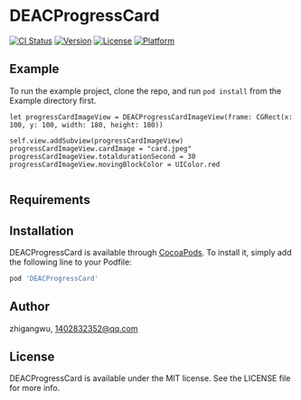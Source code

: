 # DEACProgressCard

[![CI Status](https://img.shields.io/travis/12740181/DEACProgressCard.svg?style=flat)](https://travis-ci.org/12740181/DEACProgressCard)
[![Version](https://img.shields.io/cocoapods/v/DEACProgressCard.svg?style=flat)](https://cocoapods.org/pods/DEACProgressCard)
[![License](https://img.shields.io/cocoapods/l/DEACProgressCard.svg?style=flat)](https://cocoapods.org/pods/DEACProgressCard)
[![Platform](https://img.shields.io/cocoapods/p/DEACProgressCard.svg?style=flat)](https://cocoapods.org/pods/DEACProgressCard)

## Example

To run the example project, clone the repo, and run `pod install` from the Example directory first.

```
let progressCardImageView = DEACProgressCardImageView(frame: CGRect(x: 100, y: 100, width: 180, height: 180))

self.view.addSubview(progressCardImageView)
progressCardImageView.cardImage = "card.jpeg"
progressCardImageView.totaldurationSecond = 30
progressCardImageView.movingBlockColor = UIColor.red
    
```

## Requirements

## Installation

DEACProgressCard is available through [CocoaPods](https://cocoapods.org). To install
it, simply add the following line to your Podfile:

```ruby
pod 'DEACProgressCard'
```

## Author

zhigangwu, 1402832352@qq.com

## License

DEACProgressCard is available under the MIT license. See the LICENSE file for more info.
